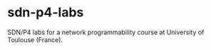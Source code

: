 # sdn-p4-labs

SDN/P4 labs for a network programmability course at University of Toulouse (France).
